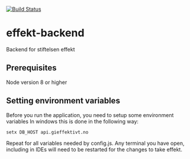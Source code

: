 [![Build Status](https://travis-ci.com/stiftelsen-effekt/effekt-backend.svg?token=s1qLcbzPb7xPzHqKnyfS&branch=master)](https://travis-ci.com/stiftelsen-effekt/effekt-backend)

# effekt-backend
Backend for stiftelsen effekt

## Prerequisites
Node version 8 or higher

## Setting environment variables
Before you run the application, you need to setup some environment variables
In windows this is done in the following way:

`setx DB_HOST api.gieffektivt.no`

Repeat for all variables needed by config.js.
Any terminal you have open, including in IDEs will need to be restarted for the changes to take effekt.
